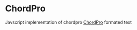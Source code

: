 # ChordPro

Javscript implementation of chordpro [ChordPro](https://www.chordpro.org/chordpro/ChordPro-File-Format-Specification.html)
formated text


